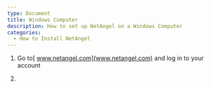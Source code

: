 ```yaml
---
type: Document
title: Windows Computer
description: How to set up NetAngel on a Windows Computer
categories:
  - How to Install NetAngel
---
```

1. Go to[ www.netangel.com](www.netangel.com) and log in to your account

2.
